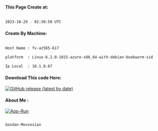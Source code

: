 
   
#### This Page Create at:

```bash

2023-10-29 - 02:30:50 UTC

```

#### Create By Machine:

```bash

Host Name : fv-az565-617

platform  : Linux-6.2.0-1015-azure-x86_64-with-debian-bookworm-sid

Ip Local  : 10.1.0.67

```
#### Download This code Here:

[![GitHub release (latest by date)](https://img.shields.io/github/v/release/Gosdan-Movsesian/Gosdan?style=for-the-badge&label=Download)](https://github.com/Gosdan-Movsesian/Gosdan/releases) 

</p> 

#### About Me :

[![App-Run](https://github.com/Gosdan-Movsesian/Gosdan/actions/workflows/App-Run.yml/badge.svg)](https://github.com/Gosdan-Movsesian/Gosdan/actions/workflows/App-Run.yml)

```bash

Gosdan-Movsesian

```

